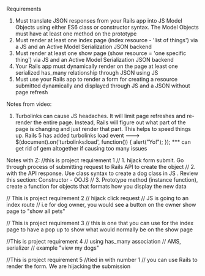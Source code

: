 Requirements

1. Must translate JSON responses from your Rails app into JS Model Objects using either ES6 class or constructor syntax. The Model Objects must have at least one method on the prototype
2. Must render at least one index page (index resource - 'list of things') via a JS and an Active Model Serialization JSON backend
3. Must render at least one show page (show resource = 'one specific thing') via JS and an Active Model Serialization JSON backend
4. Your Rails app must dynamically render on the page at least one serialized has_many relationship through JSON using JS
5. Must use your Rails app to render a form for creating a resource submitted dynamically and displayed through JS and a JSON without page refresh

Notes from video:
1. Turbolinks can cause JS headaches. It will limit page refreshes and re-render the entire page. Instead, Rails will figure out what part of the page is changing and just render that part. This helps to speed things up. Rails 5 has added turbolinks load event ---> $(document).on('turbolinks:load', function()) {
  alert("Yo!");
});
*** can get rid of gem altogether if causing too many issues



Notes with Z:
//this is project requirement 1
// 1. hijack form submit. Go through process of submitting request to Rails API to create the object
// 2. with the API response. Use class syntax to create a dog class in JS . Review this section: Constructor - OOJS
// 3. Prototype method (instance function), create a function for objects that formats how you display the new data


// This is project requirement 2
// hijack click request
// JS is going to an index route
// i.e for dog owner, you would see a button on the owner show page to "show all pets"


// This is project requirement 3
// this is one that you can use for the index page to have a pop up to show what would normally be on the show page


//This is project requirement 4
// using has_many association
// AMS, serializer
// example "view my dogs"


//This is project requirement 5
//tied in with number 1
// you can use Rails to render the form. We are hijacking the submission
